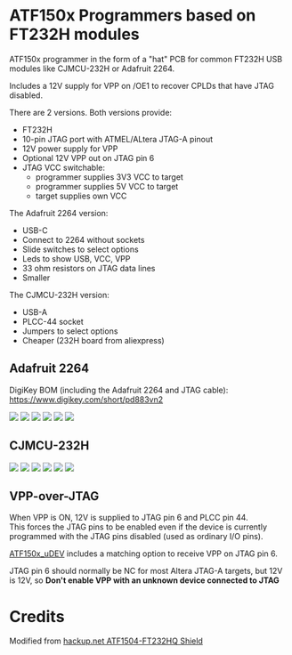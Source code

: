 # ATF150x Programmers based on FT232H modules

ATF150x programmer in the form of a "hat" PCB for common FT232H USB modules like CJMCU-232H or Adafruit 2264.

Includes a 12V supply for VPP on /OE1 to recover CPLDs that have JTAG disabled.

There are 2 versions. Both versions provide:  
* FT232H
* 10-pin JTAG port with ATMEL/ALtera JTAG-A pinout
* 12V power supply for VPP
* Optional 12V VPP out on JTAG pin 6
* JTAG VCC switchable:
  * programmer supplies 3V3 VCC to target
  * programmer supplies 5V VCC to target
  * target supplies own VCC

The Adafruit 2264 version:  
* USB-C
* Connect to 2264 without sockets
* Slide switches to select options
* Leds to show USB, VCC, VPP
* 33 ohm resistors on JTAG data lines
* Smaller

The CJMCU-232H version:  
* USB-A
* PLCC-44 socket
* Jumpers to select options
* Cheaper (232H board from aliexpress)

## Adafruit 2264  

DigiKey BOM (including the Adafruit 2264 and JTAG cable):  
https://www.digikey.com/short/pd883vn2

![](PCB/out/ATF150x_uPRG.jpg)
![](PCB/out/ATF150x_uPRG.2.jpg)
![](PCB/out/ATF150x_uPRG.3.jpg)
![](PCB/out/ATF150x_uPRG.f.jpg)
![](PCB/out/ATF150x_uPRG.b.jpg)
![](PCB/out/ATF150x_uPRG.svg)


## CJMCU-232H  
![](PCB/out/ATF150x_232H.jpg)
![](PCB/out/ATF150x_232H.2.jpg)
![](PCB/out/ATF150x_232H.3.jpg)
![](PCB/out/ATF150x_232H.f.jpg)
![](PCB/out/ATF150x_232H.b.jpg)
![](PCB/out/ATF150x_232H.svg)

## VPP-over-JTAG
When VPP is ON, 12V is supplied to JTAG pin 6 and PLCC pin 44.  
This forces the JTAG pins to be enabled even if the device is currently programmed with the JTAG pins disabled (used as ordinary I/O pins).

[ATF150x_uDEV](https://github.com/bkw777/ATF150x_uDEV) includes a matching option to receive VPP on JTAG pin 6.
  
JTAG pin 6 should normally be NC for most Altera JTAG-A targets, but 12V is 12V, so **Don't enable VPP with an unknown device connected to JTAG**  

# Credits
Modified from [hackup.net ATF1504-FT232HQ Shield](https://www.hackup.net/2020/01/erasing-and-programming-the-atf1504-cpld/)
